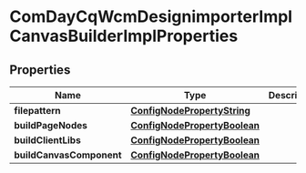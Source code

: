 

# ComDayCqWcmDesignimporterImplCanvasBuilderImplProperties

## Properties

Name | Type | Description | Notes
------------ | ------------- | ------------- | -------------
**filepattern** | [**ConfigNodePropertyString**](ConfigNodePropertyString.md) |  |  [optional]
**buildPageNodes** | [**ConfigNodePropertyBoolean**](ConfigNodePropertyBoolean.md) |  |  [optional]
**buildClientLibs** | [**ConfigNodePropertyBoolean**](ConfigNodePropertyBoolean.md) |  |  [optional]
**buildCanvasComponent** | [**ConfigNodePropertyBoolean**](ConfigNodePropertyBoolean.md) |  |  [optional]



